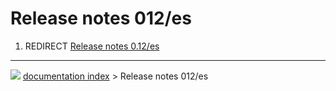 # Release notes 012/es
1.  REDIRECT [Release notes 0.12/es](Release_notes_0.12/es.md)



---
![](images/Button_right.svg) [documentation index](../README.md) > Release notes 012/es

